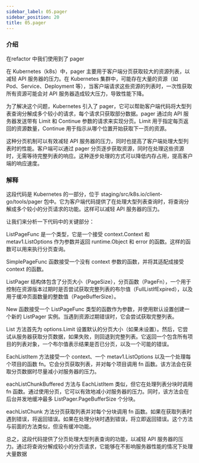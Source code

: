 ```yaml
---
sidebar_label: 05.pager
sidebar_position: 20
title: 05.pager
---
```


### 介绍
在refactor 中我们使用到了 pager

在 Kubernetes（k8s）中，pager 主要用于客户端分页获取较大的资源列表，以减轻 API 服务器的压力。在 Kubernetes 集群中，可能存在大量的资源（如 Pod、Service、Deployment 等），当客户端请求这些资源的列表时，一次性获取所有资源可能会对 API 服务器造成较大压力，导致性能下降。

为了解决这个问题，Kubernetes 引入了 pager，它可以帮助客户端代码将大型列表查询分解成多个较小的请求，每个请求只获取部分数据。pager 通过向 API 服务器发送带有 Limit 和 Continue 参数的请求来实现分页。Limit 用于指定每页返回的资源数量，Continue 用于指示从哪个位置开始获取下一页的资源。

这种分页机制可以有效减轻 API 服务器的压力，同时也提高了客户端处理大型列表时的性能。客户端可以通过 pager 分页逐步获取资源，同时在处理这些资源时，无需等待完整列表的响应。这种逐步处理的方式可以降低内存占用，提高客户端的响应速度。

### 解释
这段代码是 Kubernetes 的一部分，位于 staging/src/k8s.io/client-go/tools/pager 包中。它为客户端代码提供了在处理大型列表查询时，将查询分解成多个较小的分页请求的功能。这样可以减轻 API 服务器的压力。

让我们来分析一下代码中的关键部分：

ListPageFunc 是一个类型，它是一个接受 context.Context 和 metav1.ListOptions 作为参数并返回 runtime.Object 和 error 的函数。这样的函数可以用来执行分页查询。

SimplePageFunc 函数接受一个没有 context 参数的函数，并将其适配成接受 context 的函数。

ListPager 结构体包含了分页大小（PageSize），分页函数（PageFn），一个用于控制在资源版本过期时是否尝试获取完整列表的布尔值（FullListIfExpired），以及用于缓冲页面数量的整数值（PageBufferSize）。

New 函数接受一个 ListPageFunc 类型的函数作为参数，并使用默认设置创建一个新的 ListPager 实例。当遇到资源过期错误时，它会尝试获取完整列表。

List 方法首先为 options.Limit 设置默认的分页大小（如果未设置）。然后，它尝试从服务器获取分页数据，如果失败，则回退到完整列表。它返回一个包含所有项目的列表对象，一个布尔值表示结果是否已分页，以及一个可能的错误。

EachListItem 方法接受一个 context、一个 metav1.ListOptions 以及一个处理每个项目的函数 fn。它会分页获取列表，并对每个项目调用 fn 函数。该方法会在获取分页数据时尽量减小对服务器的压力。

eachListChunkBuffered 方法与 EachListItem 类似，但它在处理列表分块时调用 fn 函数。通过使用分页，它可以有效地减小对服务器的压力。同时，该方法会在后台并发地缓冲最多 ListPager.PageBufferSize 个分块。

eachListChunk 方法分页获取列表并对每个分块调用 fn 函数。如果在获取列表时遇到错误，将返回错误。如果在处理分块时遇到错误，将立即返回错误。这个方法与前面的方法类似，但没有缓冲功能。

总之，这段代码提供了分页处理大型列表查询的功能，以减轻 API 服务器的压力。通过将查询分解成较小的分页请求，它能够在不影响服务器性能的情况下处理大量数据